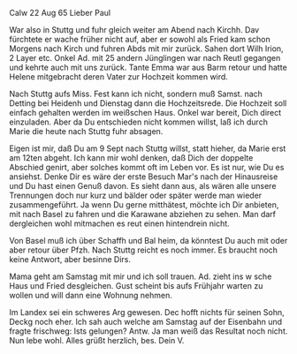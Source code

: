  Calw 22 Aug 65
Lieber Paul

War also in Stuttg und fuhr gleich weiter am Abend nach Kirchh. Dav fürchtete er wache früher nicht auf, aber er sowohl als Fried kam schon Morgens nach Kirch und fuhren Abds mit mir zurück. Sahen dort Wilh Irion, 2 Layer etc. Onkel Ad. mit 25 andern Jünglingen war nach Reutl gegangen und kehrte auch mit uns zurück. Tante Emma war aus Barm retour und hatte Helene mitgebracht deren Vater zur Hochzeit kommen wird.

Nach Stuttg aufs Miss. Fest kann ich nicht, sondern muß Samst. nach Detting bei Heidenh und Dienstag dann die Hochzeitsrede. Die Hochzeit soll einfach gehalten werden im weißschen Haus. Onkel war bereit, Dich direct einzuladen. Aber da Du entschieden nicht kommen willst, laß ich durch Marie die heute nach Stuttg fuhr absagen.

Eigen ist mir, daß Du am 9 Sept nach Stuttg willst, statt hieher, da Marie erst am 12ten abgeht. Ich kann mir wohl denken, daß Dich der doppelte Abschied genirt, aber solches kommt oft im Leben vor. Es ist nur, wie Du es ansiehst. Denke Dir es wäre der erste Besuch Mar's nach der Hinausreise und Du hast einen Genuß davon. Es sieht dann aus, als wären alle unsere Trennungen doch nur kurz und bälder oder später werde man wieder zusammengeführt. Ja wenn Du gerne mitthätest, möchte ich Dir anbieten, mit nach Basel zu fahren und die Karawane abziehen zu sehen. Man darf dergleichen wohl mitmachen es reut einen hintendrein nicht.

Von Basel muß ich über Schaffh und Bal heim, da könntest Du auch mit oder aber retour über Pfzh. Nach Stuttg reicht es noch immer. Es braucht noch keine Antwort, aber besinne Dirs.

Mama geht am Samstag mit mir und ich soll trauen. Ad. zieht ins w sche Haus und Fried desgleichen. Gust scheint bis aufs Frühjahr warten zu wollen und will dann eine Wohnung nehmen.

Im Landex sei ein schweres Arg gewesen. Dec hofft nichts für seinen Sohn, Deckg noch eher. Ich sah auch welche am Samstag auf der Eisenbahn und fragte frischweg: Ists gelungen? Antw. Ja man weiß das Resultat noch nicht. 
Nun lebe wohl. Alles grüßt herzlich, bes.
 Dein V.

